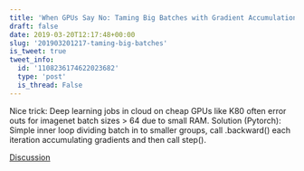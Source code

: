 ```yaml
---
title: 'When GPUs Say No: Taming Big Batches with Gradient Accumulation'
draft: false
date: 2019-03-20T12:17:48+00:00
slug: '201903201217-taming-big-batches'
is_tweet: true
tweet_info:
  id: '1108236174622023682'
  type: 'post'
  is_thread: False
---
```




Nice trick: Deep learning jobs in cloud on cheap GPUs like K80 often error outs for imagenet batch sizes &gt; 64 due to small RAM. Solution (Pytorch): Simple inner loop dividing batch in to smaller groups, call .backward() each iteration accumulating gradients and then call step().

[Discussion](https://x.com/sytelus/status/1108236174622023682)
